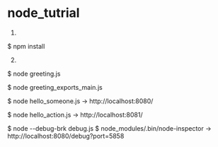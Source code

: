 node_tutrial
============
1.

$ npm install

2.

$ node greeting.js

$ node greeting_exports_main.js

$ node hello_someone.js
  -> http://localhost:8080/

$ node hello_action.js
  -> http://localhost:8081/

$ node --debug-brk debug.js
$ node_modules/.bin/node-inspector
  -> http://localhost:8080/debug?port=5858
